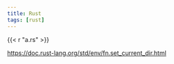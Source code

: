 ```yaml
---
title: Rust
tags: [rust]
---
```


{{< r "a.rs" >}}

<https://doc.rust-lang.org/std/env/fn.set_current_dir.html>
